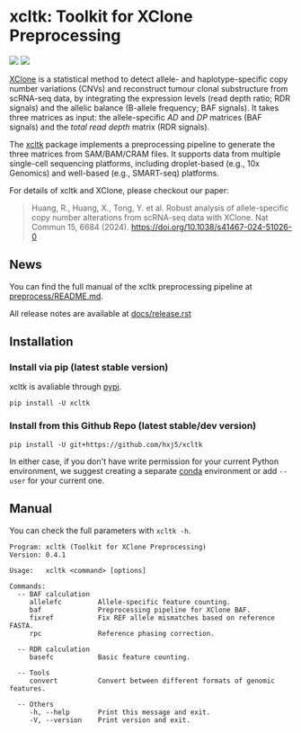 # xcltk: Toolkit for XClone Preprocessing

[![](https://img.shields.io/pypi/v/xcltk.svg)][pypi]
[![](https://img.shields.io/github/license/hxj5/xcltk)][licence]


[XClone][XClone repo] is a statistical method to detect allele- and 
haplotype-specific copy number variations (CNVs) and reconstruct 
tumour clonal substructure from scRNA-seq data, 
by integrating the expression levels (read depth ratio; RDR signals) and 
the allelic balance (B-allele frequency; BAF signals).
It takes three matrices as input: the allele-specific *AD* and *DP* matrices
(BAF signals) and the *total read depth* matrix (RDR signals).

The [xcltk][xcltk repo] package implements a preprocessing pipeline to 
generate the three matrices from SAM/BAM/CRAM files.
It supports data from multiple single-cell sequencing platforms, including 
droplet-based (e.g., 10x Genomics) and well-based (e.g., SMART-seq)
platforms.

For details of xcltk and XClone, please checkout our paper:

> Huang, R., Huang, X., Tong, Y. et al. Robust analysis of allele-specific copy number alterations from scRNA-seq data with XClone. Nat Commun 15, 6684 (2024). https://doi.org/10.1038/s41467-024-51026-0


## News

You can find the full manual of the xcltk preprocessing pipeline at
[preprocess/README.md][preprocess manual].

All release notes are available at [docs/release.rst][release]


## Installation

### Install via pip (latest stable version)

xcltk is avaliable through [pypi][pypi].

```shell
pip install -U xcltk
```

### Install from this Github Repo (latest stable/dev version)

```shell
pip install -U git+https://github.com/hxj5/xcltk
```

In either case, if you don't have write permission for your current Python
environment, we suggest creating a separate [conda][conda] environment 
or add `--user` for your current one.


## Manual

You can check the full parameters with `xcltk -h`.

```
Program: xcltk (Toolkit for XClone Preprocessing)
Version: 0.4.1

Usage:   xcltk <command> [options]

Commands:
  -- BAF calculation
     allelefc         Allele-specific feature counting.
     baf              Preprocessing pipeline for XClone BAF.
     fixref           Fix REF allele mismatches based on reference FASTA.
     rpc              Reference phasing correction.

  -- RDR calculation
     basefc           Basic feature counting.

  -- Tools
     convert          Convert between different formats of genomic features.

  -- Others
     -h, --help       Print this message and exit.
     -V, --version    Print version and exit.
```



[conda]: https://docs.conda.io/en/latest/
[licence]: https://github.com/hxj5/xcltk
[preprocess manual]: https://github.com/hxj5/xcltk/tree/master/preprocess
[pypi]: https://pypi.org/project/xcltk
[release]: https://github.com/hxj5/xcltk/blob/master/docs/release.rst
[XClone repo]: https://github.com/single-cell-genetics/XClone
[xcltk repo]: https://github.com/hxj5/xcltk
